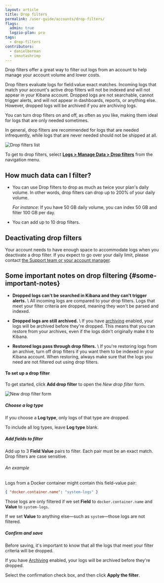 ```yaml
---
layout: article
title: Drop filters
permalink: /user-guide/accounts/drop-filters/
flags:
  admin: true
  logzio-plan: pro
tags:
  - drop-filters
contributors:
  - danielberman
  - imnotashrimp
---
```


Drop filters offer a great way to filter out logs from an account to help manage your account volume and lower costs.

Drop filters evaluate logs for field:value exact matches. Incoming logs that match your account's active drop filters will not be indexed and will not appear in your Kibana account. Dropped logs are not searchable, cannot trigger alerts, and will not appear in dashboards, reports, or anything else. However, dropped logs will be archived if you are archiving logs.

You can turn drop filters on and off, as often as you like, making them ideal for logs that are only needed sometimes.

In general, drop filters are recommended for logs that are needed infrequently, while logs that are never needed should not be shipped at all.


![Drop filters list](https://dytvr9ot2sszz.cloudfront.net/logz-docs/drop-filters/drop-filters-list.png)

To get to drop filters,
select [**Logs > Manage Data > Drop filters**](https://app.logz.io/#/dashboard/tools/drop-filters)
from the navigation menu.



## How much data can I filter?

* You can use Drop filters to drop as much as twice your plan's daily volume.
  In other words, drop filters can drop up to 200% of your daily volume.

  _For instance_:
  If you have 50 GB daily volume,
  you can index 50 GB and filter 100 GB per day.

* You can add up to 10 drop filters.

## Deactivating drop filters

Your account needs to have enough space
to accommodate logs
when you deactivate a drop filter.
If you expect to go over your daily limit,
please contact <a class="intercom-launch" href="mailto:help@logz.io">the Support team or your account manager</a>.

## Some important notes on drop filtering {#some-important-notes}

* **Dropped logs can't be searched in Kibana and they can't trigger alerts.** \\
  All incoming logs are compared to your drop filters.
  Logs that meet your filter criteria are dropped,
  meaning they won't be parsed and indexed.

* **Dropped logs are still archived.** \\
  If you have [archiving]({{site.baseurl}}/user-guide/archive-and-restore/configure-archiving.html) enabled,
  your logs will be archived before they're dropped.
  This means that you can restore from your archives,
  even if the logs didn't originally make it to Kibana.

* **Restored logs pass through drop filters.** \\
  If you're restoring logs from an archive,
  turn off drop filters if you want them to be indexed in your Kibana account.
  When restoring,
  always make sure that the logs you need are not filtered out using drop filters.

#### To set up a drop filter

To get started,
click **<i class="li li-plus"></i> Add drop filter**
to open the _New drop filter_ form.

![New drop filter form](https://dytvr9ot2sszz.cloudfront.net/logz-docs/drop-filters/new-drop-filter.png)

<div class="tasklist">

##### Choose a log type

If you choose a **Log type**,
only logs of that type are dropped.

To include all log types, leave **Log type** blank.

##### Add fields to filter

Add up to 3 **Field**:**Value** pairs to filter.
Each pair must be an exact match.
Drop filters are case sensitive.

###### An example

Logs from a Docker container might contain this field-value pair:

```json
{ "docker.container.name": "system-logs" }
```

Those logs are only filtered
if we set **Field** to `docker.container.name`
and **Value** to `system-logs`.

If we set **Value** to anything else—such as `system`—those logs
are not filtered.

##### Confirm and save

Before saving, it's important to know that all the logs that meet
your filter criteria will be dropped.

If you have [Archiving]({{site.baseurl}}/user-guide/archive-and-restore/configure-archiving.html) enabled,
your logs will be archived before they're dropped.

Select the confirmation check box,
and then click **Apply the filter**.

</div>

